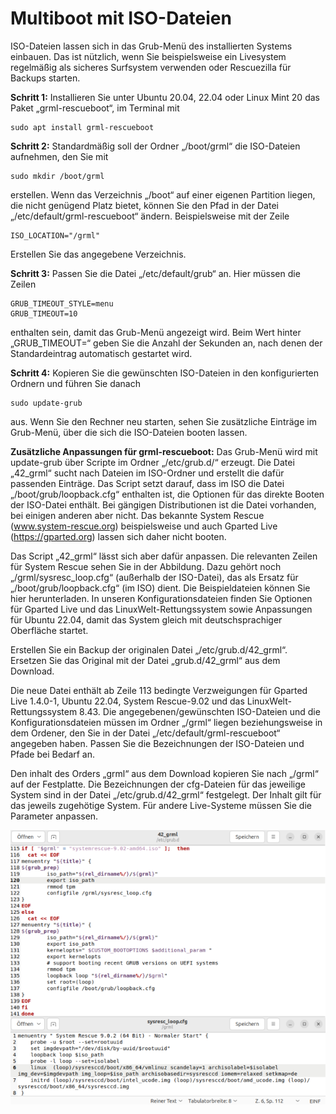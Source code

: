 # Multiboot mit ISO-Dateien

ISO-Dateien lassen sich in das Grub-Menü des installierten Systems einbauen. Das ist nützlich, wenn Sie beispielsweise ein Livesystem regelmäßig als sicheres Surfsystem verwenden oder Rescuezilla für Backups starten.

**Schritt 1:** Installieren Sie unter Ubuntu 20.04, 22.04 oder Linux Mint 20 das Paket „grml-rescueboot“, im Terminal mit
```
sudo apt install grml-rescueboot
```
**Schritt 2:** Standardmäßig soll der Ordner „/boot/grml“ die ISO-Dateien aufnehmen, den Sie mit 
```
sudo mkdir /boot/grml
```
erstellen. Wenn das Verzeichnis „/boot“ auf einer eigenen Partition liegen, die nicht genügend Platz bietet, können Sie den Pfad in der Datei „/etc/default/grml-rescueboot“ ändern. Beispielsweise mit der Zeile
```
ISO_LOCATION="/grml"
```
Erstellen Sie das angegebene Verzeichnis.

**Schritt 3:** Passen Sie die Datei „/etc/default/grub“ an. Hier müssen die Zeilen
```
GRUB_TIMEOUT_STYLE=menu
GRUB_TIMEOUT=10
```
enthalten sein, damit das Grub-Menü angezeigt wird. Beim Wert hinter „GRUB_TIMEOUT=“ geben Sie die Anzahl der Sekunden an, nach denen der Standardeintrag automatisch gestartet wird.

**Schritt 4:** Kopieren Sie die gewünschten ISO-Dateien in den konfigurierten Ordnern und führen Sie danach
```
sudo update-grub
```
aus.
Wenn Sie den Rechner neu starten, sehen Sie zusätzliche Einträge im Grub-Menü, über die sich die ISO-Dateien booten lassen.

**Zusätzliche Anpassungen für grml-rescueboot:** Das Grub-Menü wird mit update-grub über Scripte im Ordner „/etc/grub.d/“ erzeugt. Die Datei „42_grml“ sucht nach Dateien im ISO-Ordner und erstellt die dafür passenden Einträge. Das Script setzt darauf, dass im ISO die Datei „/boot/grub/loopback.cfg“ enthalten ist, die Optionen für das direkte Booten der ISO-Datei enthält. Bei gängigen Distributionen ist die Datei vorhanden, bei einigen anderen aber nicht. Das bekannte System Rescue (www.system-rescue.org) beispielsweise und auch Gparted Live (https://gparted.org) lassen sich daher nicht booten. 

Das Script „42_grml“ lässt sich aber dafür anpassen. Die relevanten Zeilen für System Rescue sehen Sie in der Abbildung. Dazu gehört noch „/grml/sysresc_loop.cfg“ (außerhalb der ISO-Datei), das als Ersatz für „/boot/grub/loopback.cfg“ (im ISO) dient. Die Beispieldateien können Sie hier herunterladen. In unseren Konfigurationsdateien finden Sie Optionen für Gparted Live und das LinuxWelt-Rettungssystem sowie Anpassungen für Ubuntu 22.04, damit das System gleich mit deutschsprachiger Oberfläche startet.

Erstellen Sie ein Backup der originalen Datei „/etc/grub.d/42_grml“. Ersetzen Sie das Original mit der Datei „grub.d/42_grml“ aus dem Download.

Die neue Datei enthält ab Zeile 113 bedingte Verzweigungen für Gparted Live 1.4.0-1, Ubuntu 22.04, System Rescue-9.02 und das LinuxWelt-Rettungssystem 8.43. Die angegebenen/gewünschten ISO-Dateien und die Konfigurationsdateien müssen im Ordner „/grml“ liegen beziehungsweise in dem Ordener, den Sie in der Datei „/etc/default/grml-rescueboot“ angegeben haben. Passen Sie die Bezeichnungen der ISO-Dateien und Pfade bei Bedarf an.

Den inhalt des Orders „grml“ aus dem Download kopieren Sie nach „/grml“ auf der Festplatte. Die Bezeichnungen der cfg-Dateien für das jeweilige System sind in der Datei „/etc/grub.d/42_grml“ festgelegt. Der Inhalt gilt für das jeweils zugehötige System. Für andere Live-Systeme müssen Sie die Parameter anpassen.

![](https://github.com/Myria-de/Multiboot/raw/main/GRML.png?raw=true)
